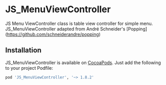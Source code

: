 JS_MenuViewController
=====================

JS Menu ViewController class is table view controller for simple menu. JS_MenuViewController adapted from André Schneider's [Popping] (https://github.com/schneiderandre/popping)

## Installation

JS_MenuViewController is available on [CocoaPods](http://cocoapods.org). Just add the following to your project Podfile:

```ruby
pod 'JS_MenuViewController', '~> 1.8.2'
```
